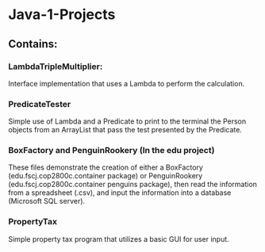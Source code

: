 # Java-1-Projects

## Contains:

### LambdaTripleMultiplier: 
Interface implementation that uses a Lambda to perform the calculation.

### PredicateTester
Simple use of Lambda and a Predicate to print to the terminal the Person objects from
an ArrayList that pass the test presented by the Predicate.

### BoxFactory and PenguinRookery (In the edu project)
These files demonstrate the creation of either a BoxFactory (edu.fscj.cop2800c.container package) 
or PenguinRookery (edu.fscj.cop2800c.container penguins package), then read the information from 
a spreadsheet (.csv), and input the information into a database (Microsoft SQL server).

### PropertyTax
Simple property tax program that utilizes a basic GUI for user input.
